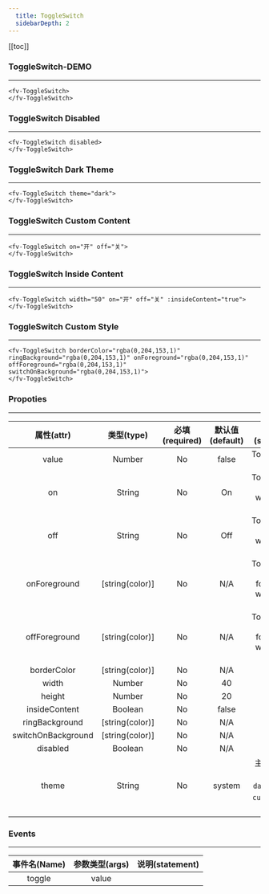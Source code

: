 ```yaml
---
  title: ToggleSwitch
  sidebarDepth: 2
---
```

  
[[toc]]

### ToggleSwitch-DEMO
--- 


<ClientOnly>


<fv-ToggleSwitch>
</fv-ToggleSwitch>

```vue
<fv-ToggleSwitch>
</fv-ToggleSwitch>
```

### ToggleSwitch Disabled
---

<fv-ToggleSwitch disabled>
</fv-ToggleSwitch>

```vue
<fv-ToggleSwitch disabled>
</fv-ToggleSwitch>
```

### ToggleSwitch Dark Theme
---
<div style="background: black;">

<fv-ToggleSwitch theme="dark">
</fv-ToggleSwitch>
</div>

```vue
<fv-ToggleSwitch theme="dark">
</fv-ToggleSwitch>
```

### ToggleSwitch Custom Content
---

<fv-ToggleSwitch on="开" off="关">
</fv-ToggleSwitch>

```vue
<fv-ToggleSwitch on="开" off="关">
</fv-ToggleSwitch>
```

### ToggleSwitch Inside Content
---

<fv-ToggleSwitch width="50" on="开" off="关" :insideContent="true">
</fv-ToggleSwitch>

```vue
<fv-ToggleSwitch width="50" on="开" off="关" :insideContent="true">
</fv-ToggleSwitch>
```

### ToggleSwitch Custom Style
---

<fv-ToggleSwitch borderColor="rgba(0,204,153,1)" ringBackground="rgba(0,204,153,1)" onForeground="rgba(0,204,153,1)" offForeground="rgba(0,204,153,1)" switchOnBackground="rgba(0,204,153,1)">
</fv-ToggleSwitch>

```vue
<fv-ToggleSwitch borderColor="rgba(0,204,153,1)" ringBackground="rgba(0,204,153,1)" onForeground="rgba(0,204,153,1)" offForeground="rgba(0,204,153,1)" switchOnBackground="rgba(0,204,153,1)">
</fv-ToggleSwitch>
```

</ClientOnly>

### Propoties
---
|     属性(attr)     |   类型(type)    | 必填(required) | 默认值(default) |                      说明(statement)                      |
|:------------------:|:---------------:|:--------------:|:---------------:|:---------------------------------------------------------:|
|       value        |     Number      |       No       |      false      |                    Toggleswitch value                     |
|         on         |     String      |       No       |       On        |          Toggleswitch content when value is true          |
|        off         |     String      |       No       |       Off       |         Toggleswitch content when value is false          |
|    onForeground    | [string(color)] |       No       |       N/A       |    Toggleswitch content foreground when value is true     |
|   offForeground    | [string(color)] |       No       |       N/A       |    Toggleswitch content foreground when value is false    |
|    borderColor     | [string(color)] |       No       |       N/A       |                                                           |
|       width        |     Number      |       No       |       40        |                                                           |
|       height       |     Number      |       No       |       20        |                                                           |
|   insideContent    |     Boolean     |       No       |      false      |                                                           |
|   ringBackground   | [string(color)] |       No       |       N/A       |                                                           |
| switchOnBackground | [string(color)] |       No       |       N/A       |                                                           |
|      disabled      |     Boolean     |       No       |       N/A       |                                                           |
|       theme        |     String      |       No       |     system      | 主题样式, 包含`light`, `dark`, `system`, `custom`几种样式 |

### Events
---
| 事件名(Name) | 参数类型(args) | 说明(statement) |
|:------------:|:--------------:|:---------------:|
|    toggle    |     value      |                 |